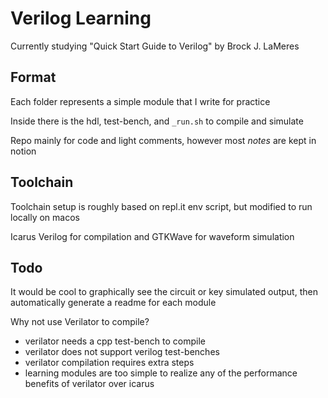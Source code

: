 # Verilog Learning
Currently studying "Quick Start Guide to Verilog" by Brock J. LaMeres

## Format
Each folder represents a simple module that I write for practice

Inside there is the hdl, test-bench, and `_run.sh` to compile and simulate

Repo mainly for code and light comments, however most *notes* are kept in notion

## Toolchain
Toolchain setup is roughly based on repl.it env script, but modified to run locally on macos

Icarus Verilog for compilation and GTKWave for waveform simulation

## Todo
It would be cool to graphically see the circuit or key simulated output, then automatically generate a readme for each module

Why not use Verilator to compile?
- verilator needs a cpp test-bench to compile
- verilator does not support verilog test-benches
- verilator compilation requires extra steps
- learning modules are too simple to realize any of the performance benefits of verilator over icarus
